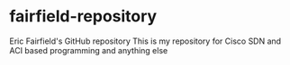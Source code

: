 # fairfield-repository
Eric Fairfield's GitHub repository
This is my repository for Cisco SDN and ACI based programming and anything else

